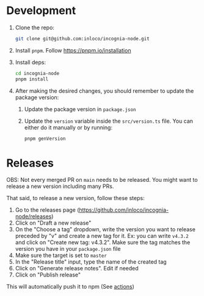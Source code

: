 # Development

1. Clone the repo:

    ```sh
    git clone git@github.com:inloco/incognia-node.git
    ```

2. Install `pnpm`. Follow https://pnpm.io/installation

3. Install deps:

    ```sh
    cd incognia-node
    pnpm install
    ```

4. After making the desired changes, you should remember to update the package version:
   1. Update the package version in `package.json`
   2. Update the `version` variable inside the `src/version.ts` file. You can either do it manually or by running:

        ```sh
        pnpm genVersion
        ```

# Releases

OBS: Not every merged PR on `main` needs to be released. You might want to release a new version including many PRs.

That said, to release a new version, follow these steps:

1. Go to the releases page (https://github.com/inloco/incognia-node/releases)
2. Click on "Draft a new release"
3. On the "Choose a tag" dropdown, write the version you want to release preceded by "v" and create a new tag for it. Ex: you can write `v4.3.2` and click on "Create new tag: v4.3.2". Make sure the tag matches the version you have in your `package.json` file
4. Make sure the target is set to `master`
5. In the "Release title" input, type the name of the created tag
6. Click on "Generate release notes". Edit if needed
7. Click on "Publish release"

This will automatically push it to npm (See [actions](https://github.com/inloco/incognia-node/actions))
